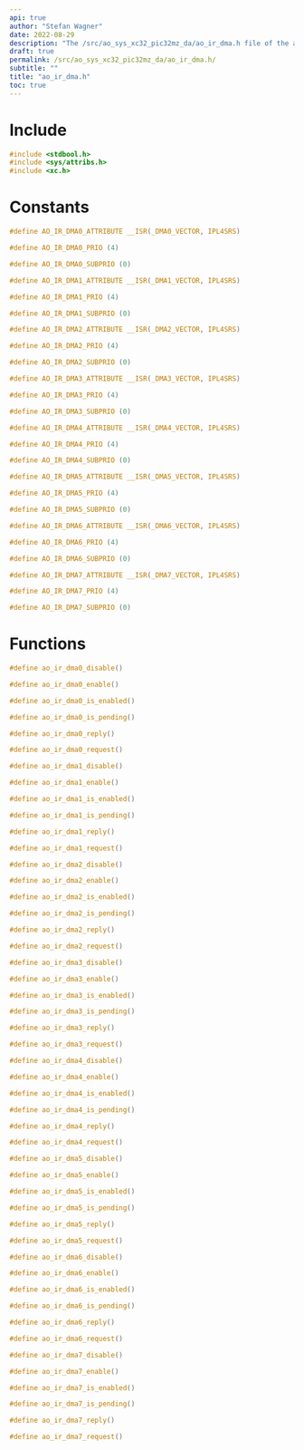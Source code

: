 ```yaml
---
api: true
author: "Stefan Wagner"
date: 2022-08-29
description: "The /src/ao_sys_xc32_pic32mz_da/ao_ir_dma.h file of the ao real-time operating system."
draft: true
permalink: /src/ao_sys_xc32_pic32mz_da/ao_ir_dma.h/
subtitle: ""
title: "ao_ir_dma.h"
toc: true
---
```


# Include

```c
#include <stdbool.h>
#include <sys/attribs.h>
#include <xc.h>
```

# Constants

```c
#define AO_IR_DMA0_ATTRIBUTE __ISR(_DMA0_VECTOR, IPL4SRS)
```

```c
#define AO_IR_DMA0_PRIO (4)
```

```c
#define AO_IR_DMA0_SUBPRIO (0)
```

```c
#define AO_IR_DMA1_ATTRIBUTE __ISR(_DMA1_VECTOR, IPL4SRS)
```

```c
#define AO_IR_DMA1_PRIO (4)
```

```c
#define AO_IR_DMA1_SUBPRIO (0)
```

```c
#define AO_IR_DMA2_ATTRIBUTE __ISR(_DMA2_VECTOR, IPL4SRS)
```

```c
#define AO_IR_DMA2_PRIO (4)
```

```c
#define AO_IR_DMA2_SUBPRIO (0)
```

```c
#define AO_IR_DMA3_ATTRIBUTE __ISR(_DMA3_VECTOR, IPL4SRS)
```

```c
#define AO_IR_DMA3_PRIO (4)
```

```c
#define AO_IR_DMA3_SUBPRIO (0)
```

```c
#define AO_IR_DMA4_ATTRIBUTE __ISR(_DMA4_VECTOR, IPL4SRS)
```

```c
#define AO_IR_DMA4_PRIO (4)
```

```c
#define AO_IR_DMA4_SUBPRIO (0)
```

```c
#define AO_IR_DMA5_ATTRIBUTE __ISR(_DMA5_VECTOR, IPL4SRS)
```

```c
#define AO_IR_DMA5_PRIO (4)
```

```c
#define AO_IR_DMA5_SUBPRIO (0)
```

```c
#define AO_IR_DMA6_ATTRIBUTE __ISR(_DMA6_VECTOR, IPL4SRS)
```

```c
#define AO_IR_DMA6_PRIO (4)
```

```c
#define AO_IR_DMA6_SUBPRIO (0)
```

```c
#define AO_IR_DMA7_ATTRIBUTE __ISR(_DMA7_VECTOR, IPL4SRS)
```

```c
#define AO_IR_DMA7_PRIO (4)
```

```c
#define AO_IR_DMA7_SUBPRIO (0)
```

# Functions

```c
#define ao_ir_dma0_disable()
```

```c
#define ao_ir_dma0_enable()
```

```c
#define ao_ir_dma0_is_enabled()
```

```c
#define ao_ir_dma0_is_pending()
```

```c
#define ao_ir_dma0_reply()
```

```c
#define ao_ir_dma0_request()
```

```c
#define ao_ir_dma1_disable()
```

```c
#define ao_ir_dma1_enable()
```

```c
#define ao_ir_dma1_is_enabled()
```

```c
#define ao_ir_dma1_is_pending()
```

```c
#define ao_ir_dma1_reply()
```

```c
#define ao_ir_dma1_request()
```

```c
#define ao_ir_dma2_disable()
```

```c
#define ao_ir_dma2_enable()
```

```c
#define ao_ir_dma2_is_enabled()
```

```c
#define ao_ir_dma2_is_pending()
```

```c
#define ao_ir_dma2_reply()
```

```c
#define ao_ir_dma2_request()
```

```c
#define ao_ir_dma3_disable()
```

```c
#define ao_ir_dma3_enable()
```

```c
#define ao_ir_dma3_is_enabled()
```

```c
#define ao_ir_dma3_is_pending()
```

```c
#define ao_ir_dma3_reply()
```

```c
#define ao_ir_dma3_request()
```

```c
#define ao_ir_dma4_disable()
```

```c
#define ao_ir_dma4_enable()
```

```c
#define ao_ir_dma4_is_enabled()
```

```c
#define ao_ir_dma4_is_pending()
```

```c
#define ao_ir_dma4_reply()
```

```c
#define ao_ir_dma4_request()
```

```c
#define ao_ir_dma5_disable()
```

```c
#define ao_ir_dma5_enable()
```

```c
#define ao_ir_dma5_is_enabled()
```

```c
#define ao_ir_dma5_is_pending()
```

```c
#define ao_ir_dma5_reply()
```

```c
#define ao_ir_dma5_request()
```

```c
#define ao_ir_dma6_disable()
```

```c
#define ao_ir_dma6_enable()
```

```c
#define ao_ir_dma6_is_enabled()
```

```c
#define ao_ir_dma6_is_pending()
```

```c
#define ao_ir_dma6_reply()
```

```c
#define ao_ir_dma6_request()
```

```c
#define ao_ir_dma7_disable()
```

```c
#define ao_ir_dma7_enable()
```

```c
#define ao_ir_dma7_is_enabled()
```

```c
#define ao_ir_dma7_is_pending()
```

```c
#define ao_ir_dma7_reply()
```

```c
#define ao_ir_dma7_request()
```

